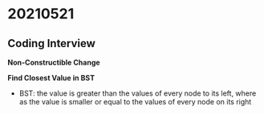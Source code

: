 # 20210521

## Coding Interview

**Non-Constructible Change**

**Find Closest Value in BST**

- BST: the value is greater than the values of every node to its left, where as the value is smaller or equal to the values of every node on its right